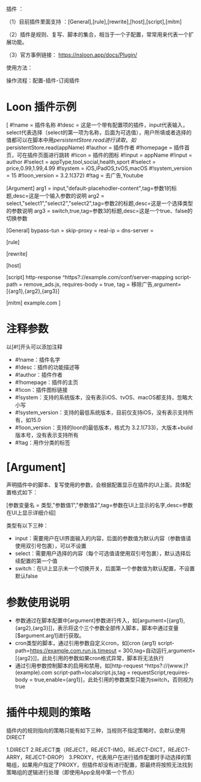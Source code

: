 插件 ：

（1）目前插件里面支持 ：[General],[rule],[rewrite],[host],[script],[mitm]

（2）插件是规则、复写、脚本的集合，相当于一个子配置，常常用来代表一个扩展功能。

（3）官方事例链接： https://nsloon.app/docs/Plugin/

使用方法：

操作流程：配置-插件-订阅插件



# Loon 插件示例

[
#!name = 插件名称
#!desc = 这是一个带有配置项的插件，input代表输入，select代表选择（select的第一项为名称，后面为可选值），用户所填或者选择的值都可以在脚本中用$persistentStore.read进行读取，如$persistentStore.read(appName)
#!author = 插件作者
#!homepage = 插件首页，可在插件页面进行跳转
#!icon = 插件的图标
#!input = appName
#!input = author
#!select = appType,tool,social,health,sport
#!select = price,0.99,1.99,4.99
#!system = iOS,iPadOS,tvOS,macOS
#!system_version = 15
#!loon_version = 3.2.1(372)
#!tag = 去广告,Youtube

[Argument]
arg1 = input,"default-placehodler-content",tag=参数1的标题,desc=这是一个输入参数的说明
arg2 = select,"select1","select2","select2",tag=参数2的标题,desc=这是一个选择类型的参数说明
arg3 = switch,true,tag=参数3的标题,desc=这是一个true、false的切换参数

[General]
bypass-tun =
skip-proxy =
real-ip =
dns-server =

[rule]

[rewrite]

[host]

[script]
http-response ^https?:\/\/example\.com\/conf\/server-mapping script-path = remove_ads.js, requires-body = true, tag = 移除广告,argument=[{arg1},{arg2},{arg3}]

[mitm]
example.com
]


# 注释参数

以[#!]开头可以添加注释

* #!name：插件名字
* #!desc：插件的功能描述等
* #!author：插件作者
* #!homepage：插件的主页
* #!icon：插件图标链接
* #!system：支持的系统版本，没有表示iOS、tvOS、macOS都支持，忽略大小写
* #!system_version：支持的最低系统版本，目前仅支持iOS，没有表示支持所有，如15.0
* #!loon_version：支持的loon的最低版本，格式为 3.2.1(733)，大版本+build版本号，没有表示支持所有
* #!tag：用作分类的标签


# [Argument]
声明插件中的脚本、复写使用的参数，会根据配置显示在插件的UI上面，具体配置格式如下：

 [参数变量名 = 类型,"参数值1","参数值2",tag=参数在UI上显示的名字,desc=参数在UI上显示详细介绍]

类型有以下三种：

* input：需要用户在UI界面输入的内容，后面的参数值为默认内容（参数值请使用双引号包裹），可以不设置
* select：需要用户选择的内容（每个可选值请使用双引号包裹），默认选择后续配置的第一个值
* switch：在UI上显示未一个切换开关，后面第一个参数值为默认配置，不设置默认false


# 参数使用说明

* 参数通过在脚本配置中[argument]参数进行传入，如[argument=[{arg1},{arg2},{arg3}]]，表示将这个三个参数全部传入脚本，脚本中通过变量[$argument.arg1]进行获取。
* cron类型的脚本，通过引用参数自定义cron，如[cron {arg1} script-path=https://example.com.run.js,timeout = 300,tag=自动运行,argument=[{arg2}]]，此处引用的参数如果cron格式异常，脚本将无法执行
* 通过引用参数控制脚本的启用和禁用，如[http-request ^https?:\/\/(www.)?(example)\.com script-path=localscript.js,tag = requestScript,requires-body = true,enable={arg1}]，此处引用的参数类型只能为switch，否则视为true


# 插件中规则的策略

插件内的规则指向的策略只能有如下三种，当规则不指定策略时，会默认使用DIRECT

1.DIRECT
2.REJECT类（REJECT，REJECT-IMG，REJECT-DICT，REJECT-ARRY，REJECT-DROP）
3.PROXY，代表用户在进行插件配置时手动选择的策略组，如果用户指定了PROXY，但插件却没有进行配置，那最终将按照无法找到策略组的逻辑进行处理（即使用App全局中第一个节点）